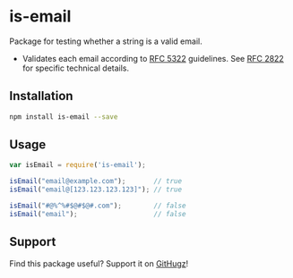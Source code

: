 is-email
================
Package for testing whether a string is a valid email.

* Validates each email according to [RFC 5322](https://www.ietf.org/rfc/rfc5322.txt) guidelines. See [RFC 2822](https://www.ietf.org/rfc/rfc2822.txt) for specific technical details.

Installation
-----

```bash
npm install is-email --save
```

Usage
-----


```Javascript
var isEmail = require('is-email');

isEmail("email@example.com");       // true
isEmail("email@[123.123.123.123]"); // true

isEmail("#@%^%#$@#$@#.com");        // false
isEmail("email");                   // false

```

Support
-----

Find this package useful? Support it on [GitHugz](http://www.githugz.com/projects/npm/is-email)!